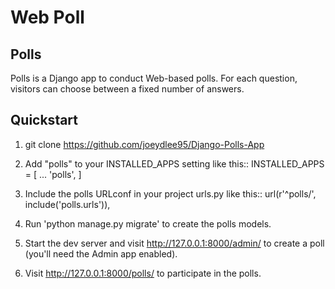 # Web Poll

## Polls
Polls is a Django app to conduct Web-based polls. For each question, visitors can choose between a fixed number of answers. 

## Quickstart
1. git clone https://github.com/joeydlee95/Django-Polls-App

2. Add "polls" to your INSTALLED_APPS setting like this::
    INSTALLED_APPS = [
        ...
        'polls',
    ]

3. Include the polls URLconf in your project urls.py like this::
    url(r'^polls/', include('polls.urls')),

4. Run 'python manage.py migrate' to create the polls models.

5. Start the dev server and visit http://127.0.0.1:8000/admin/ to create a poll (you'll need the Admin app enabled).

5. Visit http://127.0.0.1:8000/polls/ to participate in the polls.
